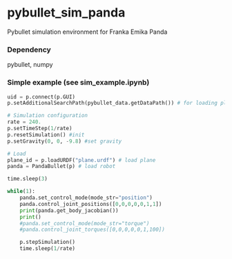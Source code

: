 # pybullet_sim_panda

Pybullet simulation environment for Franka Emika Panda

### Dependency
pybullet, numpy

### Simple example (see sim_example.ipynb)
```python
uid = p.connect(p.GUI)
p.setAdditionalSearchPath(pybullet_data.getDataPath()) # for loading plane

# Simulation configuration
rate = 240.
p.setTimeStep(1/rate)
p.resetSimulation() #init
p.setGravity(0, 0, -9.8) #set gravity

# Load
plane_id = p.loadURDF("plane.urdf") # load plane
panda = PandaBullet(p) # load robot

time.sleep(3)

while(1):
    panda.set_control_mode(mode_str="position")
    panda.control_joint_positions([0,0,0,0,0,1,1])
    print(panda.get_body_jacobian())
    print()
    #panda.set_control_mode(mode_str="torque")
    #panda.control_joint_torques([0,0,0,0,0,1,100])

    p.stepSimulation()
    time.sleep(1/rate)

```
